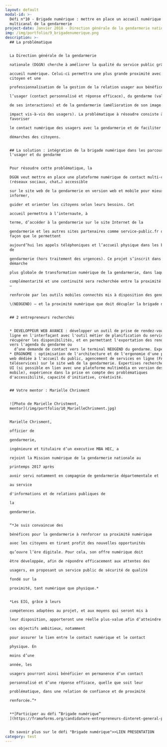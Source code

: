 ```yaml
---
layout: default
modal-id: >-
  Défi n°10 - Brigade numérique : mettre en place un accueil numérique
  multicanal de la gendarmerie
project-date: Janvier 2018 - Direction générale de la gendarmerie nationale (DGGN)
img: /img/portfolio/9_brigadenumerique.png
description: >-
  ## La problématique


  La Direction générale de la gendarmerie

  nationale (DGGN) cherche à améliorer la qualité du service public grâce à un

  accueil numérique. Celui-ci permettra une plus grande proximité avec le
  citoyen et une

  professionnalisation de la gestion de la relation usager aux bénéfices de

  l’usager (contact personnalisé et réponse efficace), du gendarme (valorisation

  de ses interactions) et de la gendarmerie (amélioration de son image et de son

  impact vis-à-vis des usagers). La problématique à résoudre consiste à
  favoriser

  le contact numérique des usagers avec la gendarmerie et de faciliter les

  démarches des citoyens.


  ## La solution : intégration de la brigade numérique dans les parcours de
  l'usager et du gendarme


  Pour résoudre cette problématique, la

  DGGN veut mettre en place une plateforme numérique de contact multi-canal
  (réseaux sociaux, chat…) accessible

  sur le site web de la gendarmerie en version web et mobile pour mieux
  informer,

  guider et orienter les citoyens selon leurs besoins. Cet

  accueil permettra à l’internaute, à

  terme, d’accéder à la gendarmerie sur le site Internet de la

  gendarmerie et les autres sites partenaires comme service-public.fr de la même
  façon que le permettent

  aujourd’hui les appels téléphoniques et l’accueil physique dans les brigades
  de

  gendarmerie (hors traitement des urgences). Ce projet s’inscrit dans une
  démarche

  plus globale de transformation numérique de la gendarmerie, dans laquelle une

  complémentarité et une continuité sera recherchée entre la proximité physique
  –

  renforcée par les outils mobiles connectés mis à disposition des gendarmes

  \(NEOGEND) – et la proximité numérique que doit décupler la brigade numérique.


  ## 2 entrepreneurs recherchés


  * DEVELOPPEUR WEB AVANCE : développer un outil de prise de rendez-vous en
  ligne en l'interfaçant avec l'outil métier de planification du service pour
  récupérer les disponibilités, et en permettant l'exportation des rendez-vous
  vers l'agenda du gendarme ou
    d’une demande de contact vers le terminal NEOGEND du gendarme. Expertises recherchées : expérience dans le développement de plateformes de téléservices avec prise en compte des terminaux mobiles, conception d'architecture logicielle et d'intégration, gestion de bases de données, autonomie et aptitude à travailler en équipe.
  * ERGONOME : optimisation de l'architecture et de l'ergonomie d'une plateforme
  web dédiée à l'accueil du public, agencement de services en ligne (FAQ, chat,
  téléservices) sur le site web de la gendarmerie. Expertises recherchées : UX /
  UI (si possible en lien avec une plateforme multimédia en version desktop et
  mobile), expérience dans la prise en compte des problématiques
  d'accessibilité, capacité d'initiative, créativité.


  ## Votre mentor : Marielle Chrisment


  ![Photo de Marielle Christment,
  mentor](/img/portfolio/10_MarielleChrisment.jpg)


  Marielle Chrisment,

  officier de

  gendarmerie,

  ingénieure et titulaire d’un executive MBA HEC, a

  rejoint la Mission numérique de la gendarmerie nationale au

  printemps 2017 après

  avoir servi notamment en compagnie de gendarmerie départementale et

  au service

  d'informations et de relations publiques de

  la

  gendarmerie.


  “*Je suis convaincue des

  bénéfices pour la gendarmerie à renforcer sa proximité numérique

  avec les citoyens en tirant profit des nouvelles opportunités

  qu’ouvre l’ère digitale. Pour cela, son offre numérique doit

  être développée, afin de répondre efficacement aux attentes des

  usagers, en proposant un service public de sécurité de qualité

  fondé sur la

  proximité, tant numérique que physique.*


  *Les EIG, grâce à leurs

  compétences adaptées au projet, et aux moyens qui seront mis à

  leur disposition, apporteront une réelle plus-value afin d’atteindre

  ces objectifs ambitieux, notamment

  pour assurer le lien entre le contact numérique et le contact

  physique. En

  moins d’une

  année, les

  usagers pourront ainsi bénéficier en permanence d’un contact

  personnalisé et d’une réponse efficace, quelle que soit leur

  problématique, dans une relation de confiance et de proximité

  renforcée.”*


  **[Participer au défi “Brigade numérique”
  ](https://framaforms.org/candidature-entrepreneurs-dinteret-general-promo-2-1501592391)**


  En savoir plus sur le défi "Brigade numérique">>LIEN PRESENTATION
category: test
---
```









